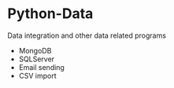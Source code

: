 # Python-Data
Data integration and other data related programs

* MongoDB
* SQLServer
* Email sending 
* CSV import
